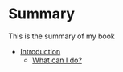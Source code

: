 # Summary

This is the summary of my book

* [Introduction](intro/README.md)
	* [What can I do?](intro/what.md)
